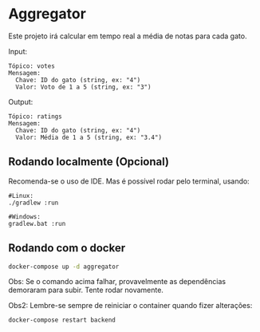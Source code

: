 # Aggregator

Este projeto irá calcular em tempo real a média de notas para cada gato.

Input:
```
Tópico: votes
Mensagem:
  Chave: ID do gato (string, ex: "4")
  Valor: Voto de 1 a 5 (string, ex: "3")
```

Output:
```
Tópico: ratings
Mensagem:
  Chave: ID do gato (string, ex: "4")
  Valor: Média de 1 a 5 (string, ex: "3.4")
```
## Rodando localmente (Opcional)

Recomenda-se o uso de IDE. Mas é possível rodar pelo terminal, usando:

```
#Linux:
./gradlew :run

#Windows:
gradlew.bat :run 
```

## Rodando com o docker

```bash
docker-compose up -d aggregator
```
Obs: Se o comando acima falhar, provavelmente as dependências demoraram para subir. Tente rodar novamente.

Obs2: Lembre-se sempre de reiniciar o container quando fizer alterações:
```bash
docker-compose restart backend
```